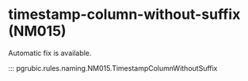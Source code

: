 # timestamp-column-without-suffix (NM015)

Automatic fix is available.

::: pgrubic.rules.naming.NM015.TimestampColumnWithoutSuffix
